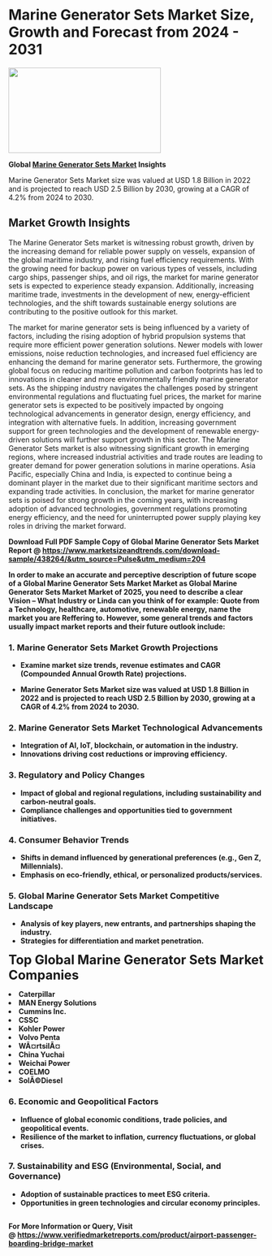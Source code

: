 <H1>Marine Generator Sets Market Size, Growth and Forecast from 2024 - 2031</H1><img class="aligncenter size-medium wp-image-584254" src="https://thirdeyenews.in/wp-content/uploads/2024/09/Global-Market-Research-300x168.jpeg" alt="" width="300" height="168" /><p><strong>Global&nbsp;<a href="https://www.marketsizeandtrends.com/download-sample/438264/&amp;utm_source=Pulse&amp;utm_medium=204">Marine Generator Sets Market</a> Insights</strong></p><p>Marine Generator Sets Market size was valued at USD 1.8 Billion in 2022 and is projected to reach USD 2.5 Billion by 2030, growing at a CAGR of 4.2% from 2024 to 2030.</p><p><h2>Market Growth Insights</h2> <p>The Marine Generator Sets market is witnessing robust growth, driven by the increasing demand for reliable power supply on vessels, expansion of the global maritime industry, and rising fuel efficiency requirements. With the growing need for backup power on various types of vessels, including cargo ships, passenger ships, and oil rigs, the market for marine generator sets is expected to experience steady expansion. Additionally, increasing maritime trade, investments in the development of new, energy-efficient technologies, and the shift towards sustainable energy solutions are contributing to the positive outlook for this market.</p> <p><strong></strong></p> <p>The market for marine generator sets is being influenced by a variety of factors, including the rising adoption of hybrid propulsion systems that require more efficient power generation solutions. Newer models with lower emissions, noise reduction technologies, and increased fuel efficiency are enhancing the demand for marine generator sets. Furthermore, the growing global focus on reducing maritime pollution and carbon footprints has led to innovations in cleaner and more environmentally friendly marine generator sets. As the shipping industry navigates the challenges posed by stringent environmental regulations and fluctuating fuel prices, the market for marine generator sets is expected to be positively impacted by ongoing technological advancements in generator design, energy efficiency, and integration with alternative fuels. In addition, increasing government support for green technologies and the development of renewable energy-driven solutions will further support growth in this sector. The Marine Generator Sets market is also witnessing significant growth in emerging regions, where increased industrial activities and trade routes are leading to greater demand for power generation solutions in marine operations. Asia Pacific, especially China and India, is expected to continue being a dominant player in the market due to their significant maritime sectors and expanding trade activities. In conclusion, the market for marine generator sets is poised for strong growth in the coming years, with increasing adoption of advanced technologies, government regulations promoting energy efficiency, and the need for uninterrupted power supply playing key roles in driving the market forward.</p> <p><strong></p><p><span class=""><strong>Download Full PDF Sample Copy of Global Marine Generator Sets Market Report</strong> @ <a href="https://www.marketsizeandtrends.com/download-sample/438264/&amp;utm_source=Pulse&amp;utm_medium=204" target="_blank">https://www.marketsizeandtrends.com/download-sample/438264/&amp;utm_source=Pulse&amp;utm_medium=204</a></span></p><p>In order to make an accurate and perceptive description of future scope of a Global&nbsp;Marine Generator Sets Market Market as Global&nbsp;Marine Generator Sets Market Market of 2025, you need to describe a clear Vision &ndash; What Industry or Linda can you think of for example: Quote from a Technology, healthcare, automotive, renewable energy, name the market you are Reffering to. However, some general trends and factors usually impact market reports and their future outlook include:</p><h3>1.&nbsp;<strong>Marine Generator Sets Market Growth Projections</strong></h3><ul><li>Examine market size trends, revenue estimates and CAGR (Compounded Annual Growth Rate) projections.</li><li><p>Marine Generator Sets Market size was valued at USD 1.8 Billion in 2022 and is projected to reach USD 2.5 Billion by 2030, growing at a CAGR of 4.2% from 2024 to 2030.</p></li></ul><h3>2.&nbsp;<strong>Marine Generator Sets Market Technological Advancements</strong></h3><ul><li>Integration of AI, IoT, blockchain, or automation in the industry.</li><li>Innovations driving cost reductions or improving efficiency.</li></ul><h3>3.&nbsp;<strong>Regulatory and Policy Changes</strong></h3><ul><li>Impact of global and regional regulations, including sustainability and carbon-neutral goals.</li><li>Compliance challenges and opportunities tied to government initiatives.</li></ul><h3>4.&nbsp;<strong>Consumer Behavior Trends</strong></h3><ul><li>Shifts in demand influenced by generational preferences (e.g., Gen Z, Millennials).</li><li>Emphasis on eco-friendly, ethical, or personalized products/services.</li></ul><h3>5.&nbsp;<strong>Global Marine Generator Sets Market Competitive Landscape</strong></h3><ul><li>Analysis of key players, new entrants, and partnerships shaping the industry.</li><li>Strategies for differentiation and market penetration.</li></ul><p data-pm-slice="1 1 []"><span style="color: inherit; font-family: inherit; font-size: 25px;">Top Global Marine Generator Sets Market Companies</span></p><div class="" data-test-id=""><p><li>Caterpillar</li><li> MAN Energy Solutions</li><li> Cummins Inc.</li><li> CSSC</li><li> Kohler Power</li><li> Volvo Penta</li><li> WÃ¤rtsilÃ¤</li><li> China Yuchai</li><li> Weichai Power</li><li> COELMO</li><li> SolÃ©Diesel</li></p></div><h3>6.&nbsp;<strong>Economic and Geopolitical Factors</strong></h3><ul><li>Influence of global economic conditions, trade policies, and geopolitical events.</li><li>Resilience of the market to inflation, currency fluctuations, or global crises.</li></ul><h3>7.&nbsp;<strong>Sustainability and ESG (Environmental, Social, and Governance)</strong></h3><ul><li>Adoption of sustainable practices to meet ESG criteria.</li><li>Opportunities in green technologies and circular economy principles.</li></ul><h2><strong style="font-size: 14px;">For More Information or Query, Visit @&nbsp;</strong><a style="background-color: #ffffff; font-size: 14px;" href="https://www.marketsizeandtrends.com/report/marine-generator-sets-market/" target="_blank">https://www.verifiedmarketreports.com/product/airport-passenger-boarding-bridge-market</a></h2>
